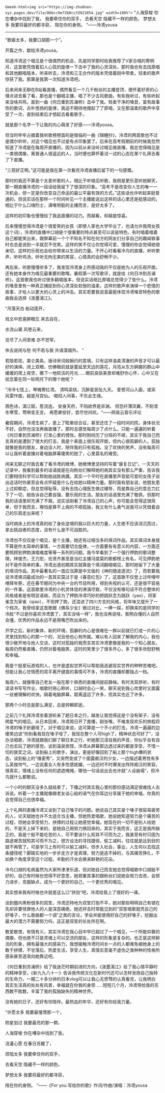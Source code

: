 `Gmeek-html<img src="https://img-zhu0nan-xyz.pages.dev/file/86bcc9e72b0cc33921054.jpg" width=100%">`
“人海穿梭 你在嘈杂中找到了我，
我要牵住你的双手，
去看天空 隐藏不一样的颜色，
梦想太多 我要将最好的都寻获，
陪在你的身侧。 ”——泠鸢yousa  ​

---
​​“歌姬太多，我要口胡那一个”。

开篇之作，献给泠鸢yousa。

知道泠鸢这个唱见是个很偶然的机会，先是同学那时给我推荐了V家合唱的寄明月，这首歌凭借着扣人心弦的旋律一下击中了我的心灵深处，那时我也有去找原唱和其他翻唱版本，听来听去，泠鸢和三无合作的版本凭借着刚中带柔，轻柔的歌声俘获了我。那算是我第一次知道泠鸢吧。

后来闲来无聊在B站看直播，偶然看见一个几千粉丝的主播登顶，便怀着好奇的心理点进去看了看，那也是个翻唱主播，唱了不少古风歌曲，有些我听过，有些听起来没啥共鸣，直到一曲《何日重到苏澜桥》击中了我。轻柔干净的嗓音，富有故事性的歌词，古朴悠扬的旋律，我迫不期待地搜起了了原唱，又在那温柔的歌声中享受了一次，直到结束后才想起去看看歌手。

就是那个名字一下让我的内心萌发了好感——泠鸢yousa。

但当时牢牢占据着我听歌榜榜首的是银临的一曲《锦鲤抄》，泠鸢的两首歌也不过是偶尔听听，对这个唱见也不过是有点印象罢了。后来在高考假期前的时候我忽然知道了泠鸢是在每周开直播的，因为以前从来没听过唱见做直播，我总觉得唱见是一类很偶像，离普通人很遥远的人，当时便也算怀着试一试的心态在某个礼拜去看了下直播。

“三观好正啊。”这可能是我在第一次看完泠鸢直播后留下的一句感慨。

那时的我还不算是个太爱听歌的人，相比于听唱见听歌，我倒是更乐意听她聊天，那一期直播泠鸢的一段话给我留下了很深的印象。“高考不是改变你人生的唯一一次机会，但一定是你改变自己命运的最公平最有效的方式。”这些话也许听起来挺普通的，但说实话在那样一个时间听见一个主播能说出这样的话心里还是挺感动的。相比于什么口嗨烈士，满嘴带脏的主播而言，是好太多了。

这样的初印象也慢慢给了我追直播的动力。而越看，却越是惊喜。

后来慢慢觉得泠鸢是个很爱笑的女孩（即使人家也大学毕业了，也请允许我用女孩这个词），泠鸢的直播中口胡是个很重要的特点甚至可以说是特色。有时唱着唱着自己都能笑出来，跟屏幕前一个个不知名不知在何方的网友们分享自己的趣闻轶事时也总是说到一半就忍不住笑。这样的笑不仅让你觉得可爱，慢慢的你会觉得她很亲切，这样的乐观也会给你带来以生活的力量。不开心时看看冷鸟的直播，听听歌声，听听鸡汤，听听无拘无束的笑容，心情真的会舒畅不少。

再后来，听歌慢慢听多了，我发现泠鸢身上所感动我的不仅是她为人的乐观开朗，还有她本身作为唱见最重要的歌喉。暑假第一次写歌评，就是给《何日冲到苏澜桥》，这首歌我也听过很多翻唱版本，但说实话相比原唱总觉得少了些什么。泠鸢的嗓音里有一种真正捕捉到你心灵深处软弱的温柔，这样的歌声来演绎一个悲情的故事，才给人以更大的心灵上的冲击。其实若要我说首最能体现泠鸢嗓音特色的歌曲我会选择《泼墨漓江》。

“月落天白 船动莲开，

戏文中悲喜醉眼忘 来去自在，

水流山黛 风卷云来，

览尽了人间至难 亦不觉窄，

休去说闲与愁 何不若与我  共语濛烟外。 ”

若隐若现，美仑美奂，唐诗宋词般婉约的意境，只有这样温柔清澈的声音才可以最好的演绎。闭上双眼，仿佛眼前就是蔓延至天边的莲花，月亮从东方婀娜的群山中缓缓的爬上夜空，撒下一地皎洁的月光……眼前良辰美景却难舒你心怀，心中又在挂念着在同一轮明月下的哪个她呢？

“泠泠七弦上，琴魄寄红鸢。 清鸣梁绕，沉醉星辰坠九天。 爱卷河山入画，或采风雷作曲，疑是月宫仙。 唱彻人间事，不负此生缘。

茜色诗，漓江赋，惹流连。 安身天府，不陷欲界是非渊。 但恐纤薄凤翼，不耐凛冬寒雪，莺啭变无言。 再愿卿安好，尝尽世间欢。 ​​​”——网易云音乐评论

暑假期间，泠鸢生病了，患上了眩晕综合征，甚至还住了一段时间的院，身体状况不好，自然也没法再做直播了。那时总感觉每周少了点什么，只能一遍遍的听着《何日重到苏澜桥》打发心里的惆怅。那时刚经历了分班的不顺，其实于我自己而言真的是遭到了很大的打击，我是个表面上很乐观开朗，但内心很孤僻的人，孤独就像是我的朋友，身边没人时，陪伴我的只有孤独。没了欢快的笑声，没有每周可以让我听着直播对着电脑屏幕傻笑的她了，心里莫名的难受。

闲来无聊之时我去看了看泠鸢的微博，她微博里坚持的写着“康复日记”。一天天的记录中，我看到最多的话语就是在向粉丝们解释她的病其实没有那么严重，告诉我们要相信科学可以帮助她战胜病魔。其实一个平时在直播里声音挺可爱的女孩子说出这话时你甚至会有点怀疑是什么在给她以精神力量。那时我有朋友说，他朋友患上过抑郁症，但总觉得耻辱，没有去找心理医生做过辅导，而是靠自己的意志力扛下了一切，她告诉自己要自强，要乐观的生活。朋友的话语里充满了敬佩，但那时我的话语里却充满了不屑。说实话刚看了泠鸢自己的心声，你可能会觉得这很简单，但于我而言，哪怕是算不上病的不顺孤独，我又有什么勇气说我可以凭借着自己的乐观走出来呢？

当时病床上的泠鸢真的给了身处逆境的我以巨大的力量，人生绝不应该消沉而过，拿出挑战者的态度，没有什么是不可战胜的。

泠鸢也不仅仅是个唱见，是个主播，她还有过相当多的填词作品。其实填词本身就不算是件太简单的事情，一方面要切合旋律，一方面要有有意义的内容，一方面还要照顾到押韵演唱难度等等一系列的问题。我今早看到了一个强行押韵的歌词整理，林俊杰，王力宏，任贤齐甚至是当红主播冯提莫的歌都榜上有名，可见押韵绝对不是件简单的事。泠鸢出道初期其实就算是个填词翻唱唱见，那时她留下了大量的填词作品，其中最著名的一首应当算是中文版的《神的随波逐流》了，而若要我说泠鸢填词最成功的一首其实莫过于是《春意红包》了，这首歌不仅登上过哔哩哔哩拜年祭，还在春节期间为中央一台的节目所用，得到央视的认可，还是很不容易的一件事。这首歌里泠鸢的小机灵体现的淋漓尽致，不仅没有哪句话不符合整体的风格或者是有明显语病，而且为了押韵泠鸢巧妙的把跳跃念为跳跃（yao），将家雀念为家雀（qiao），不但押了韵，还混进了四川方言的风格，将年味又提升了一个档次。我曾经拿这首歌跟《佛系少女》做过对比，一捧一踩，却换来的是同学的冷脸“不过是你喜欢泠鸢罢了，其实没啥一样”，我也没再说啥，我明白懂的人自然会懂，优秀的作品永远不是用嘴巴吹出来的。

开学之后，新的集体，新的环境，孤僻的内心是很难在一群以前就已打成一片的心灵里找到知心的那一个的，况且他也心有所属。难以有人回来了解我的内心，我也很少敞开地与他人交谈，这时对孤独的我而言其实泠鸢更像是我的一个知心朋友。每周仍然看直播，仍然对着电脑笑，这时的笑里少了很多开心，多了很多欣慰舒畅和幸福。

我是个挺爱玩游戏的人，也许是虚拟世界可以帮助我逃避现实世界的种种苦难吧。但能让我心甘情愿的双手离开键盘的事情可不多，泠鸢的直播却要独占一档。

每周六，就像等自己老友一般在那个熟悉的直播间提前静候。有时洗耳恭听，有时读读书写写作业，唱歌时用心聆听，口胡时会心一笑，聊天说到我心坎里时又面露一丝被理解的欢快。隔着电脑屏幕，距离遥远了许多，但其实也近了许多。

那两个小时总是那么满足，总是转瞬即逝。

之前几个礼拜泠鸢坐着游轮来了趟日本之行，越发让我觉得这是个没有架子，没有明星气的唱见。从日本回来，泠鸢周日开了直播，刚张嘴，不难发现欢乐的旅程将泠鸢的嗓子折磨哑了。对于唱见来说，这可算是一个不小的打击，泠鸢一遍遍的边傻笑边说“你别看我现在嗓子哑了，我现在整个人可high了，精神状态可好了”，没办法唱歌，泠鸢就跟我们聊了聊日本之行，听她那沉浸自我的声音，你似乎会有自己也去玩了趟的感觉。谈到温泉旅馆，泠鸢从屏幕那边透过来的都是享受，不惜一切的褒奖之词，谈到船上的歌手，演出，更是好像回到了船上那个high爆的状态，谈到船上的“维密秀”，又突然变成了个面露痴汉的少女，一边描述着男性有多么英俊帅气，一边说着女人有多性感妩媚，一边还时不时爆发出阵阵痴汉的笑容。很真实，情绪上没有任何的遮遮掩掩，哪怕一句话说出去也许就“人设崩塌”，但冷鸟就什么都敢说。

一个小时的聊天没多久就结束了，下播之时其实我心里的那份感动满足很难找人去诉说。听着一个主播就像跟老友谈心般的语气在你耳边分享属于她的幸福，你真的会觉得自己也很幸福。

上个礼拜的直播泠鸢又谈到了自己嗓子的问题。她说自己其实是个嗓子很容易疲劳的人，论天赋她也许不太适合当主播，但她热爱唱歌，她说她知道努力是个痛苦的过程，但她会享受努力，拼搏的过程让她感觉幸福，她现在的一切不是别人给她的，不是天上掉下来的，是她自己用努力换回来的。其实于我而言，这正是我所缺乏的，我是个挺不能吃苦的人，可不要谈什么知其不可而为之，我甚至有时只因为路途艰苦就知其可而不为之，想方设法的寻找捷径，偷工减料，往往就是达到目的就不再管了。可是学习上有时可以偷工减料，但步入社会，事业，人生何以去找这条捷径呢？脚踏实地的一步步走方才是真理，努力是逃不掉的，与其痛苦挣扎，不如换个角度享受这个过程，辛勤的汗水会换来鲜艳的花朵。

冷鸟口胡的毛病虽然为大家所津津乐道，但对她自己而言她总觉得唱歌中口胡挺不好的，自己有时候也觉得不好意思，她郑重其事的跟粉丝们说她会努力去改，会努力进步，克服缺点，成为一个更好的自己，一个更优秀的唱见。

其实想来我有时候也许就差这么口“拼劲”吧，泠鸢给我上了很好的一课。

谈到圈内黑粉很多的双笙，泠鸢还特地为双笙打抱不平，她对那些明明自己有错在先却非要怪罪他人的人是深恶痛绝。她还抨击时常能见到的“双笙唱歌就凭自己的好嗓子，什么歌曲都一个调”之类的言论，学会并能使用好自己的好嗓子，挖掘出最大的潜力不需要努力吗，这正是双笙的长处所在啊。

敢爱敢恨，有情有义，其实泠鸢在我心目中早已超过了一个唱见，一个所能仰慕的偶像，但也绝不只是灵魂上可以交流的朋友，这样的形象是复杂的。也正是这样鲜活的形象，拥有最强大的感染力，我想接触泠鸢时间长一点的人都难免被她身上的敢于拼搏，不甘落后，热爱生活，享受人生，真情实意毫不虚伪之类种种的性格所感染甚至逐渐向她靠近吧。

《何日重到苏澜桥》给了我迷茫时期前进的方向，《泼墨漓江》给了我心情平静时的精神享受，《新九九八十一》告诉我传统文化在新时代还可以怎样发扬自己独特的生命力，一期二十多分钟的日本vlog可以让我心无旁骛的认真看完，让我明白其实生活真的处处有风景，幸福就在你我的身旁……短短几个月，泠鸢带给我的东西数不胜数，丰富了我的孤独缺失的精神世界。

没有她的日子，还好有你陪伴。最热血的年华，还好有你给我力量。

“许愿太多 我要最憧憬那一个，

陨星划过 我要最亮的那一颗，

人海穿梭 你在嘈杂中找到了我，

浇灌心愿 在春日苏醒了，

烦恼太多 我要牵住你的双手，

去看天空 隐藏不一样的颜色，

梦想太多 我要将最好的都寻获，

陪在你的身侧。 ”——《For you.写给你的歌》作词/作曲/演唱：泠鸢yousa​​​​
<!-- ##{"timestamp":1541606400}## -->